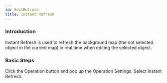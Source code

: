 ```yaml
---
id: EditRefresh
title: Instant Refresh
---
```

### Introduction

Instant Refresh is used to refresh the background map (the not selected object in the current map) in real time when editing the selected object.

### Basic Steps

Click the Operation button and pop up the Operation Settings. Select Instant Refresh.

